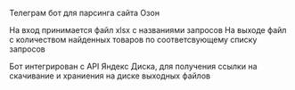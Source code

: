 Телеграм бот для парсинга сайта Озон

На вход принимается файл xlsx с названиями запросов 
На выходе файл с количеством найденных товаров по соответсвующему списку запросов 

Бот интегрирован с API Яндекс Диска, для получения ссылки на скачивание и храниения на диске выходных файлов
